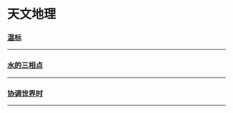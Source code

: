 天文地理
========

### [温标](temperature-scale)

---

### [水的三相点](the-triple-point-of-water)

---

### [协调世界时](UTC)

---
